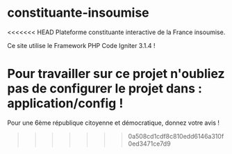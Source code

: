 # constituante-insoumise
<<<<<<< HEAD
Plateforme constituante interactive de la France insoumise.

Ce site utilise le Framework PHP Code Igniter 3.1.4 !

Pour travailler sur ce projet n'oubliez pas de configurer le projet dans : application/config !
=======
Pour une 6ème république citoyenne et démocratique, donnez votre avis !
>>>>>>> 0a508cd1cdf8c810edd6146a310f0ed3471ce7d9
